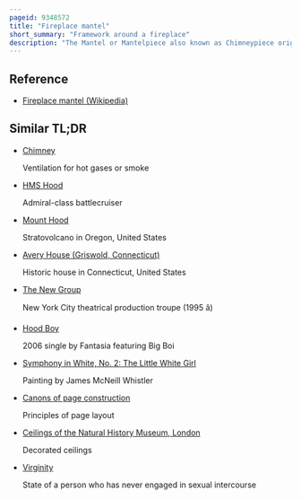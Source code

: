 ```yaml
---
pageid: 9348572
title: "Fireplace mantel"
short_summary: "Framework around a fireplace"
description: "The Mantel or Mantelpiece also known as Chimneypiece originated in medieval Times as a Hood that projected over a Fire Grate to catch the Smoke. The Term has evolved to include the decorative Framework around the Fireplace and can include elaborate Designs extending to the Ceiling. Mantelpiece is now the general Term for the Jambs, Mantel Shelf, and external Accessories of a Fireplace. For many Centuries the Fireplace was the most ornamental and artistic Feature of a Room but as Fireplaces have become smaller and modern Methods of heating have been introduced its artistic as well as practical Importance has decreased."
---
```


## Reference

- [Fireplace mantel (Wikipedia)](https://en.wikipedia.org/?curid=9348572)

## Similar TL;DR

- [Chimney](/tldr/en/chimney)

  Ventilation for hot gases or smoke

- [HMS Hood](/tldr/en/hms-hood)

  Admiral-class battlecruiser

- [Mount Hood](/tldr/en/mount-hood)

  Stratovolcano in Oregon, United States

- [Avery House (Griswold, Connecticut)](/tldr/en/avery-house-griswold-connecticut)

  Historic house in Connecticut, United States

- [The New Group](/tldr/en/the-new-group)

  New York City theatrical production troupe (1995 â)

- [Hood Boy](/tldr/en/hood-boy)

  2006 single by Fantasia featuring Big Boi

- [Symphony in White, No. 2: The Little White Girl](/tldr/en/symphony-in-white-no-2-the-little-white-girl)

  Painting by James McNeill Whistler

- [Canons of page construction](/tldr/en/canons-of-page-construction)

  Principles of page layout

- [Ceilings of the Natural History Museum, London](/tldr/en/ceilings-of-the-natural-history-museum-london)

  Decorated ceilings

- [Virginity](/tldr/en/virginity)

  State of a person who has never engaged in sexual intercourse
